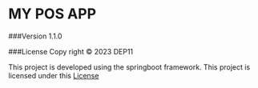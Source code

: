 # MY POS APP

###Version
1.1.0

###License
Copy right &copy; 2023 DEP11 <br>

This project is developed using the springboot framework.
This project is licensed under this [License](License.txt)
